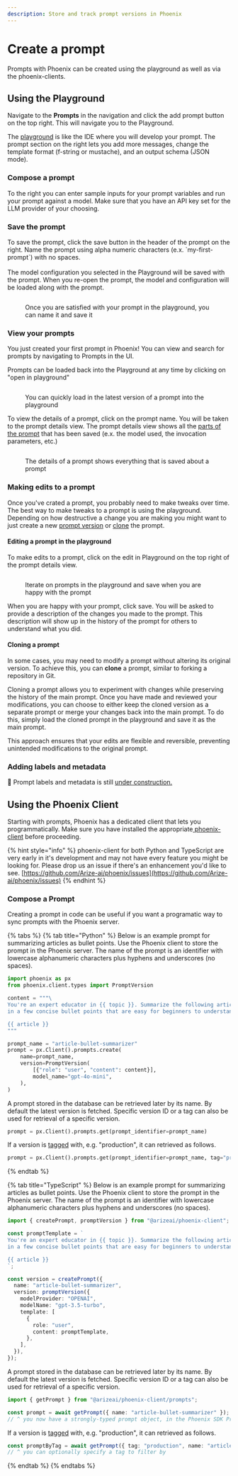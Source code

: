 ```yaml
---
description: Store and track prompt versions in Phoenix
---
```


# Create a prompt

Prompts with Phoenix can be created using the playground as well as via the phoenix-clients.

## Using the Playground

Navigate to the **Prompts** in the navigation and click the add prompt button on the top right. This will navigate you to the Playground.&#x20;

The [playground](../overview-prompts/prompt-playground.md) is like the IDE where you will develop your prompt. The prompt section on the right lets you add more messages, change the template format (f-string or mustache), and an output schema (JSON mode).

### Compose a prompt

To the right you can enter sample inputs for your prompt variables and run your prompt against a model. Make sure that you have an API key set for the LLM provider of your choosing.

### Save the prompt

To save the prompt, click the save button in the header of the prompt on the right. Name the prompt using alpha numeric characters (e.x. \`my-first-prompt\`) with no spaces. \
\
The model configuration you selected in the Playground will be saved with the prompt. When you re-open the prompt, the model and configuration will be loaded along with the prompt.

<figure><img src="https://storage.googleapis.com/arize-phoenix-assets/assets/images/create_prompt.png" alt=""><figcaption><p>Once you are satisfied with your prompt in the playground, you can name it and save it</p></figcaption></figure>

### View your prompts

You just created your first prompt in Phoenix! You can view and search for prompts by navigating to Prompts in the UI.&#x20;

Prompts can be loaded back into the Playground at any time by clicking on "open in playground"

<figure><img src="https://storage.googleapis.com/arize-phoenix-assets/assets/images/open_prompt.gif" alt=""><figcaption><p>You can quickly load in the latest version of a prompt into the playground</p></figcaption></figure>



To view the details of a prompt, click on the prompt name. You will be taken to the prompt details view. The prompt details view shows all the [parts of the prompt](../concepts-prompts.md#prompt) that has been saved (e.x. the model used, the invocation parameters, etc.)

<figure><img src="https://storage.googleapis.com/arize-phoenix-assets/assets/images/prompt_details.png" alt=""><figcaption><p>The details of a prompt shows everything that is saved about a prompt</p></figcaption></figure>



### Making edits to a prompt

Once you've crated a prompt, you probably need to make tweaks over time. The best way to make tweaks to a prompt is using the playground.  Depending on how destructive a change you are making you might want to just create a new [prompt version](../concepts-prompts.md#prompt-version) or [clone](create-a-prompt.md#cloning-a-prompt) the prompt.

#### Editing a prompt in the playground

To make edits to a prompt, click on the edit in Playground on the top right of the prompt details view.

<figure><img src="https://storage.googleapis.com/arize-phoenix-assets/assets/images/prompt_edit.gif" alt=""><figcaption><p>Iterate on prompts in the playground and save when you are happy with the prompt</p></figcaption></figure>

When you are happy with your prompt, click save. You will be asked to provide a description of the changes you made to the prompt. This description will show up in the history of the prompt for others to understand what you did.

#### Cloning a prompt

In some cases, you may need to modify a prompt without altering its original version. To achieve this, you can **clone** a prompt, similar to forking a repository in Git.

Cloning a prompt allows you to experiment with changes while preserving the history of the main prompt. Once you have made and reviewed your modifications, you can choose to either keep the cloned version as a separate prompt or merge your changes back into the main prompt. To do this, simply load the cloned prompt in the playground and save it as the main prompt.

This approach ensures that your edits are flexible and reversible, preventing unintended modifications to the original prompt.

### Adding labels and metadata

:construction: Prompt labels and metadata is still [under construction.](https://github.com/Arize-ai/phoenix/issues/6290)

## Using the Phoenix Client

Starting with prompts, Phoenix has a dedicated client that lets you programmatically. Make sure you have installed the appropriate[ phoenix-client](../../#packages) before proceeding.

{% hint style="info" %}
phoenix-client for both Python and TypeScript are very early in it's development and may not have every feature you might be looking for. Please drop us an issue if there's an enhancement you'd like to see. [https://github.com/Arize-ai/phoenix/issues](https://github.com/Arize-ai/phoenix/issues)
{% endhint %}

### Compose a Prompt

Creating a prompt in code can be useful if you want a programatic way to sync prompts with the Phoenix server.

{% tabs %}
{% tab title="Python" %}
Below is an example prompt for summarizing articles as bullet points. Use the Phoenix client to store the prompt in the Phoenix server. The name of the prompt is an identifier with lowercase alphanumeric characters plus hyphens and underscores (no spaces).

```python
import phoenix as px
from phoenix.client.types import PromptVersion

content = """\
You're an expert educator in {{ topic }}. Summarize the following article
in a few concise bullet points that are easy for beginners to understand.

{{ article }}
"""

prompt_name = "article-bullet-summarizer"
prompt = px.Client().prompts.create(
    name=prompt_name,
    version=PromptVersion(
        [{"role": "user", "content": content}],
        model_name="gpt-4o-mini",
    ),
)
```

A prompt stored in the database can be retrieved later by its name. By default the latest version is fetched. Specific version ID or a tag can also be used for retrieval of a specific version.

```python
prompt = px.Client().prompts.get(prompt_identifier=prompt_name)
```

If a version is [tagged](tag-a-prompt.md) with, e.g. "production", it can retrieved as follows.

```python
prompt = px.Client().prompts.get(prompt_identifier=prompt_name, tag="production")
```
{% endtab %}

{% tab title="TypeScript" %}
Below is an example prompt for summarizing articles as bullet points. Use the Phoenix client to store the prompt in the Phoenix server. The name of the prompt is an identifier with lowercase alphanumeric characters plus hyphens and underscores (no spaces).

```typescript
import { createPrompt, promptVersion } from "@arizeai/phoenix-client";

const promptTemplate = `
You're an expert educator in {{ topic }}. Summarize the following article
in a few concise bullet points that are easy for beginners to understand.

{{ article }}
`;

const version = createPrompt({
  name: "article-bullet-summarizer",
  version: promptVersion({
    modelProvider: "OPENAI",
    modelName: "gpt-3.5-turbo",
    template: [
      {
        role: "user",
        content: promptTemplate,
      },
    ],
  }),
});
```

A prompt stored in the database can be retrieved later by its name. By default the latest version is fetched. Specific version ID or a tag can also be used for retrieval of a specific version.

```typescript
import { getPrompt } from "@arizeai/phoenix-client/prompts";

const prompt = await getPrompt({ name: "article-bullet-summarizer" });
// ^ you now have a strongly-typed prompt object, in the Phoenix SDK Prompt type
```

If a version is [tagged](tag-a-prompt.md) with, e.g. "production",  it can retrieved as follows.

```typescript
const promptByTag = await getPrompt({ tag: "production", name: "article-bullet-summarizer" });
// ^ you can optionally specify a tag to filter by
```
{% endtab %}
{% endtabs %}


